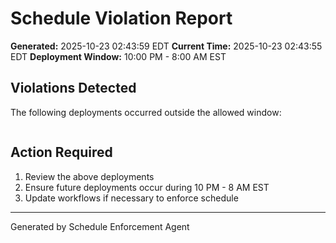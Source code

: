 # Schedule Violation Report

**Generated:** 2025-10-23 02:43:59 EDT
**Current Time:** 2025-10-23 02:43:55 EDT
**Deployment Window:** 10:00 PM - 8:00 AM EST

## Violations Detected

The following deployments occurred outside the allowed window:

```

```

## Action Required

1. Review the above deployments
2. Ensure future deployments occur during 10 PM - 8 AM EST
3. Update workflows if necessary to enforce schedule

---

Generated by Schedule Enforcement Agent
